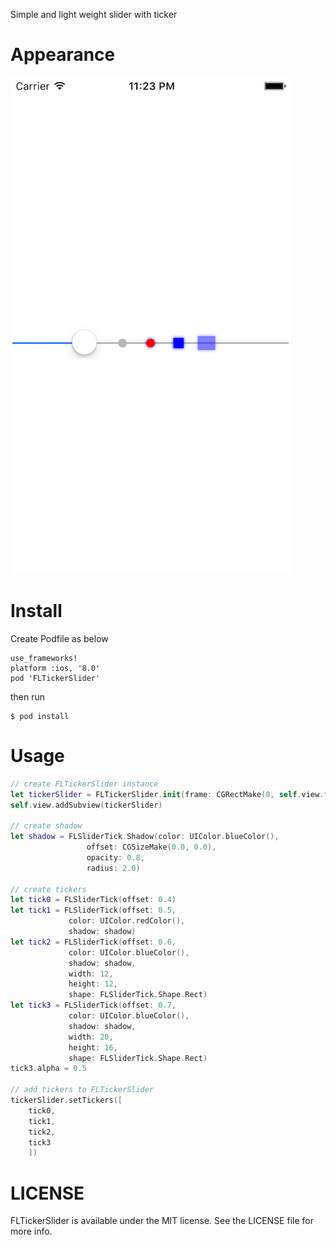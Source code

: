 Simple and light weight slider with ticker

# Appearance
![screen shot](screeen_shot.png)

# Install

Create Podfile as below

```
use_frameworks!
platform :ios, '8.0'
pod 'FLTickerSlider'
```

then run

```
$ pod install
```

# Usage

```swift
// create FLTickerSlider instance
let tickerSlider = FLTickerSlider.init(frame: CGRectMake(0, self.view.frame.size.height / 2, self.view.frame.size.width, 40))
self.view.addSubview(tickerSlider)

// create shadow
let shadow = FLSliderTick.Shadow(color: UIColor.blueColor(),
				 offset: CGSizeMake(0.0, 0.0),
				 opacity: 0.8,
				 radius: 2.0)

// create tickers
let tick0 = FLSliderTick(offset: 0.4)
let tick1 = FLSliderTick(offset: 0.5,
			 color: UIColor.redColor(),
			 shadow: shadow)
let tick2 = FLSliderTick(offset: 0.6,
			 color: UIColor.blueColor(),
			 shadow: shadow,
			 width: 12,
			 height: 12,
			 shape: FLSliderTick.Shape.Rect)
let tick3 = FLSliderTick(offset: 0.7,
			 color: UIColor.blueColor(),
			 shadow: shadow,
			 width: 20,
			 height: 16,
			 shape: FLSliderTick.Shape.Rect)
tick3.alpha = 0.5

// add tickers to FLTickerSlider
tickerSlider.setTickers([
    tick0,
    tick1,
    tick2,
    tick3
    ])
```

# LICENSE

FLTickerSlider is available under the MIT license. See the LICENSE file for more info.
